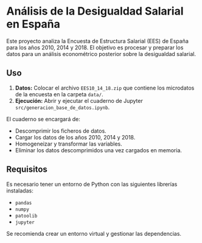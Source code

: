 # Análisis de la Desigualdad Salarial en España

Este proyecto analiza la Encuesta de Estructura Salarial (EES) de España para los años 2010, 2014 y 2018. El objetivo es procesar y preparar los datos para un análisis econométrico posterior sobre la desigualdad salarial.

## Uso

1.  **Datos:** Colocar el archivo `EES10_14_18.zip` que contiene los microdatos de la encuesta en la carpeta `data/`.
2.  **Ejecución:** Abrir y ejecutar el cuaderno de Jupyter `src/generacion_base_de_datos.ipynb`.

El cuaderno se encargará de:
- Descomprimir los ficheros de datos.
- Cargar los datos de los años 2010, 2014 y 2018.
- Homogeneizar y transformar las variables.
- Eliminar los datos descomprimidos una vez cargados en memoria.

## Requisitos

Es necesario tener un entorno de Python con las siguientes librerías instaladas:

- `pandas`
- `numpy`
- `patoolib`
- `jupyter`

Se recomienda crear un entorno virtual y gestionar las dependencias.
